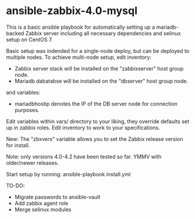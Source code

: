 # ansible-zabbix-4.0-mysql

This is a basic ansible playbook for automatically setting up a mariadb-backed
Zabbix server including all necessary dependencies and selinux setup on CentOS 7.

Basic setup was indended for a single-node deploy, but can be deployed to multiple nodes.
To achieve multi-node setup, edit inventory:
 - Zabbix server stack will be installed on the "zabbixserver" host group node.
 - Mariadb dabatabse will be installed on the "dbserver" host group node.
 
and variables:
 - mariadbhostip denotes the IP of the DB server node for connection purposes.

Edit variables within vars/ directory to your liking, they override defaults set up in
zabbix roles.
Edit inventory to work to your specifications. 

New: The "zbxvers" variable allows you to set the Zabbix release version for install.

Note: only versions 4.0-4.2 have been tested so far. YMMV with older/newer releases.

Start setup by running:
    ansible-playbook install.yml

TO-DO:
 - Migrate passwords to ansible-vault
 - Add zabbix agent role
 - Merge selinux modules

